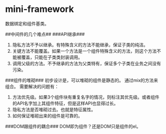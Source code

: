 mini-framework
==============

数据绑定和组件基类。


##中间件的几个难点##
###API继承###
1. 隐私方法不予以继承。有特殊含义的方法不能继承，保证子类的纯洁。
2. 关键方法不能覆盖。如果一个方法是一个组件特殊含义的方法，则这个方法不能被覆盖，只能在子类类封装调用。
3. 调用父级的方法。不予继承的方法为父类特有，保证多个子类在业务之间没有污染。

###组件的堆砌###
初步设计是，可以堆砌的组件是静态的。
通过mix的方法来组合。
需要解决的问题有：

1. 方法优先级。如果3个组件块有重复名字的情况，则标注其优先级。或者组件的API名字加上其组件特征，但是这样API也显得过长。
2. 隐私方法是否堆砌过去。也就是特征属性。
3. 如何保证堆砌出来的组件是可靠的。

###DOM跟组件的耦合###
DOM即为组件？还是DOM只是组件的el。







